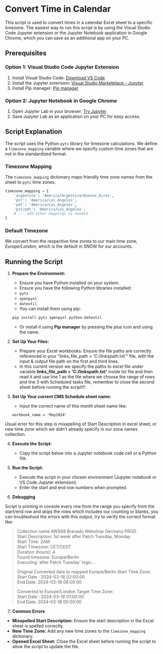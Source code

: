 
# Convert Time in Calendar

This script is used to convert times in a calendar Excel sheet to a specific timezone. The easiest way to run this script is by using the Visual Studio Code Jupyter extension or the Jupyter Notebook application in Google Chrome, which you can save as an additional app on your PC.

## Prerequisites

### Option 1: Visual Studio Code Jupyter Extension
1. Install Visual Studio Code: [Download VS Code](https://code.visualstudio.com/download)
2. Install the Jupyter extension: [Visual Studio Marketplace - Jupyter](https://marketplace.visualstudio.com/items?itemName=ms-toolsai.jupyter)
3. Install Pip manager: [Pip manager](https://marketplace.visualstudio.com/items?itemName=slightc.pip-manager)

### Option 2: Jupyter Notebook in Google Chrome
1. Open Jupyter Lab in your browser: [Try Jupyter](https://jupyter.org/try-jupyter/lab/)
2. Save Jupyter Lab as an application on your PC for easy access.


## Script Explanation

The script uses the Python `pytz` library for timezone calculations. We define a `timezone_mapping` variable where we specify custom time zones that are not in the standardized format.

### Timezone Mapping

The `timezone_mapping` dictionary maps friendly time zone names from the sheet to `pytz` time zones:

```python
timezone_mapping = {
    'argentina': 'America/Argentina/Buenos_Aires',
    'pst': 'America/Los_Angeles',
    'pdt': 'America/Los_Angeles',
    'pst/pdt': 'America/Los_Angeles',
    # ... add other mappings as needed
}
```

### Default Timezone

We convert from the respective time zones to our main time zone, *Europe/London*, which is the default in SNOW for our accounts.

## Running the Script

1. **Prepare the Environment:**
   - Ensure you have Python installed on your system.
   - Ensure you have the following Python libraries installed:
    - `pytz`
    - `openpyxl`
    - `dateutil`
   - You can install them using pip:
    ```sh
    pip install pytz openpyxl python-dateutil
    ```
   - Or install it using **Pip manager** by pressing the plus icon and using the name.

2. **Set Up Your Files:**
   - Prepare your Excel workbooks. Ensure the file paths are correctly referenced in your "links_file_path = 'C:/linkspath.txt'" file, with the input & output file path on the first and third lines.
   - In this current version we specify the paths to excel file under variable **links_file_path = 'C:/linkspath.txt'** inside txt file and then read it and use line 1 as the file where we choose the range of rows and line 3 with Scheduled tasks file, remember to close the second sheet before running the script!!!

3. **Set Up Your current CMS Schedule sheet name:**
   - Input the correct name of this month sheet name like: 
   
    ```
    workbook_name = 'May2024'
    ```

Usual error for this step is misspelling of Start Description in excel sheet, or new time zone which we didn't already specify in our zone names collection.


4. **Execute the Script:**
   - Copy the script below into a Jupyter notebook code cell or a Python file.

5. **Run the Script:**
   - Execute the script in your chosen environment (Jupyter notebook or VS Code Jupyter extension).
   - Enter the start and end row numbers when prompted.

6. **Debugging**

Script is printing in console every row from the range you specify from the start/end row and skips the rows which includes our counting or blanks, you can troubleshoot the errors with this output, try to verify the correct format like:

> Collection name AWS68 Bravado Webshop Germany PROD <br>
> Start Description: 1st week after Patch Tuesday, Monday <br>
> Start Time: 2AM <br>
> Start Timezone: CET/CEST <br>
> Duration (hours): 4 <br>
> Found timezone: Europe/Berlin <br>
> Executing 'after Patch Tuesday' logic... <br>
> 
> Original Converted date to mapped Europe/Berlin Start Time Zone: <br>
> Start Date : 2024-03-18 02:00:00 <br>
> End Date: 2024-03-18 06:00:00 <br>
> 
> Converted to Europe/London Target Time Zone: <br>
> Start Date : 2024-03-18 01:00:00 <br>
> End Date: 2024-03-18 05:00:00 <br>

7. **Common Errors**

  - **Misspelled Start Description:** Ensure the start description in the Excel sheet is spelled correctly.
  - **New Time Zone:** Add any new time zones to the `timezone_mapping` dictionary.
  - **Opened Excel Sheet:** Close the Excel sheet before running the script to allow the script to update the file.

